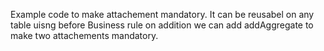 Example code to make attachement mandatory. 
It can be reusabel on any table uisng before Business rule 
on addition we can add addAggregate to  make two attachements mandatory.
